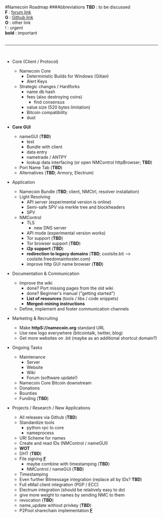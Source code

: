 #Namecoin Roadmap
###Abbreviations
__TBD__ : to be discussed  
__F__ : [forum link](https://forum.namecoin.org)  
__G__ : [Github link](https://github.com/namecoin)  
__O__ : other link  
! : urgent  
__bold__ : important  
   
- - - -  
   
- Core (Client / Protocol)
    - Namecoin Core
        - Deterministic Builds for Windows (Gitian)
        - Alert Keys
    - Strategic changes / Hardforks
        - name db hash
        - fees (also destroying coins)
            - find consensus
        - value size (520 bytes limitation)
        - Bitcoin compatibility
        - dust

- __Core GUI__
    - nameGUI (__TBD__)
        - test
        - Bundle with client
        - data entry
        - nametrade / ANTPY
        - lookup data interfacing (or open NMControl httpBrowser; __TBD__)
    - Port Name Tab (__TBD__)
    - Alternatives (__TBD__; Armory, Electrum)

- Application
    - Namecoin Bundle (__TBD__; client, NMCtrl, resolver installation)
    - Light Resolving
        - API server (experimental version is online)
        - Semi-safe SPV via merkle tree and blockheaders
        - SPV
    - NMControl
        - TLS
            - new DNS server
        - API mode (experimental version works)
        - Tor support (__TBD__)
        - Tor browser support (__TBD__)
        - __i2p support__ (__TBD__)
        - __redirection to legacy domains__ (__TBD__; coolsite.bit --> coolsite.freedomainhoster.com) 
        - improve http GUI name browser (__TBD__)

- Documentation & Communication
    - Improve the wiki
        - done? Port missing pages from the old wiki
        - done? Beginner's manual ("getting started")
        - __List of resources__ (tools / libs / code snippets)
        - __Merged-mining instructions__
    - Define, implement and foster communication channels

 - Marketing & Recruiting
    - Make __httpS://namecoin.org__ standard URL
    - Use new logo everywhere (bitcointalk, twitter, blog)
    - Get more websites on .bit (maybe as an additional shortcut domain?)

- Ongoing Tasks
    - Maintenance
        - Server
        - Website
        - Wiki
        - Forum (software update!)
    - Namecoin Core Bitcoin downstream
    - Donations
    - Bounties
    - Funding (__TBD__)

- Projects / Research / New Applications
    - All releases via Github (__TBD__)
    - Standardize tools
        - python rpc to core
        - nameprocess
    - URI Scheme for names
    - Create and read IDs (NMControl / nameGUI)
    - __WOT__
    - DHT (__TBD__)
    - File signing [**F**](https://forum.namecoin.org/viewtopic.php?f=2&t=1059)
        - maybe combine with timestamping (__TBD__)
        - NMControl / nameGUI (__TBD__)
    - Timestamping
    - Even further Bitmessage integration (replace all by IDs? __TBD__)
    - Full eMail client integration (PGP / ECC)
    - Electrum integration (should be relatively easy to do)
    - give more weight to names by sending NMC to them
    - revocation (__TBD__)
    - name_update without privkey (__TBD__)
    - P2Pool sharechain implementation [**F**](https://github.com/p2pool/p2pool/issues/265)
